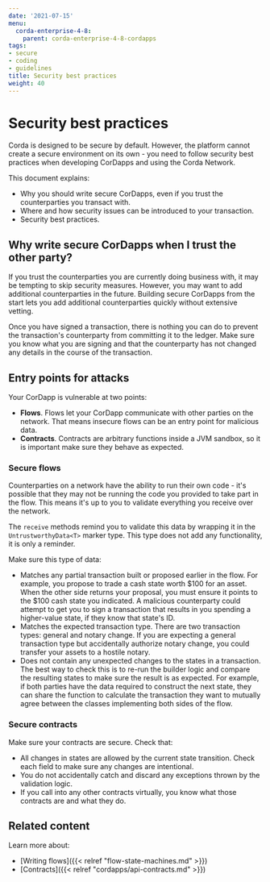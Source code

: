 ```yaml
---
date: '2021-07-15'
menu:
  corda-enterprise-4-8:
    parent: corda-enterprise-4-8-cordapps
tags:
- secure
- coding
- guidelines
title: Security best practices
weight: 40
---
```



# Security best practices

Corda is designed to be secure by default. However, the platform cannot create a secure environment on its own - you need to follow security best practices when developing CorDapps and using the Corda Network.

This document explains:
* Why you should write secure CorDapps, even if you trust the counterparties you transact with.
* Where and how security issues can be introduced to your transaction.
* Security best practices.


## Why write secure CorDapps when I trust the other party?
If you trust the counterparties you are currently doing business with, it may be tempting to skip security measures. However, you may want to add additional counterparties in the future. Building secure CorDapps from the start lets you add additional counterparties quickly without extensive vetting.

Once you have signed a transaction, there is nothing you can do to prevent the transaction's counterparty from committing it to the ledger. Make sure you know what you are signing and that the counterparty has not changed any details in the course of the transaction.

## Entry points for attacks
Your CorDapp is vulnerable at two points:
* **Flows**. Flows let your CorDapp communicate with other parties on the network. That means insecure flows can be an entry point for malicious data.
* **Contracts**. Contracts are arbitrary functions inside a JVM sandbox, so it is important make sure they behave as expected.

### Secure flows

Counterparties on a network have the ability to run their own code - it's possible that they may not be running the code you provided to take part in the flow. This means it's up to you to validate everything you receive over the network.

The `receive` methods remind you to validate this data by wrapping it in the `UntrustworthyData<T>` marker type. This type does not add any functionality, it is only a reminder.

Make sure this type of data:

* Matches any partial transaction built or proposed earlier in the flow. For example, you propose to trade a cash state worth $100 for an asset. When the other side returns your proposal, you must ensure it points to the $100 cash state you indicated. A malicious counterparty could attempt to get you to sign a transaction that results in you spending a higher-value state, if they know that state's ID.
* Matches the expected transaction type. There are two transaction types: general and notary change. If you are expecting a general transaction type but accidentally authorize notary change, you could transfer your assets to a hostile notary.
* Does not contain any unexpected changes to the states in a transaction. The best way to check this is to re-run the builder logic and compare the resulting states to make sure the result is as expected. For example, if both parties have the data required to construct the next state, they can share the function to calculate the transaction they want to mutually agree between the classes implementing both sides of the flow.



### Secure contracts
Make sure your contracts are secure. Check that:

* All changes in states are allowed by the current state transition. Check each field to make sure any changes are intentional.
* You do not accidentally catch and discard any exceptions thrown by the validation logic.
* If you call into any other contracts virtually, you know what those contracts are and what they do.



## Related content
Learn more about:
* [Writing flows]({{< relref "flow-state-machines.md" >}})
* [Contracts]({{< relref "cordapps/api-contracts.md" >}})
